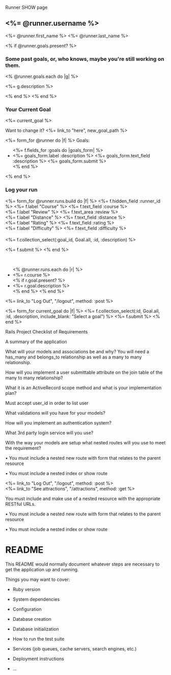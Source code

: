 Runner SHOW page

<h2><%= @runner.username %></h2>

<p><%= @runner.first_name %> <%= @runner.last_name %></p>

<% if @runner.goals.present? %>
  <h3>Some past goals, or, who knows, maybe you're still working on them.</h3>
  <% @runner.goals.each do |g| %>
    <p><%= g.description %></p>
  <% end %>
<% end %>
<h3>Your Current Goal</h3>
<%= current_goal %>
<p>Want to change it? <%= link_to "here", new_goal_path %></p>

<%= form_for @runner do |f| %>
  Goals:
  <ul>
    <%= f.fields_for :goals do |goals_form| %>
      <li>
        <%= goals_form.label :description %>
        <%= goals_form.text_field :description %>
        <%= goals_form.submit %>
      </li>
    <% end %>
  </ul>
<% end %>

<br />

<h3>Log your run</h3>

<%= form_for @runner.runs.build do |f| %>
  <%= f.hidden_field :runner_id %>
  <%= f.label "Course" %>
  <%= f.text_field :course %>
  <br />
  <%= f.label "Review" %>
  <%= f.text_area :review %>
  <br />
  <%= f.label "Distance" %>
  <%= f.text_field :distance %>
  <br />
  <%= f.label "Rating" %>
  <%= f.text_field :rating %>
  <br />
  <%= f.label "Difficulty" %>
  <%= f.text_field :difficulty %>
  <h4></h4>
  <%= f.collection_select(:goal_id, Goal.all, :id, :description) %>

  <%= f.submit %>
<% end %>

<br />

<ul>
  <% @runner.runs.each do |r| %>
    <li><%= r.course %></li>
    <% if r.goal.present? %>
      <li><%= r.goal.description %></li>
    <% end %>
  <% end %>
</ul>


<p><%= link_to "Log Out", "/logout", method: :post %></p>






<%= form_for current_goal do |f| %>
  <%= f.collection_select(:id, Goal.all, :id, :description, include_blank: "Select a goal") %>
  <%= f.submit %>
<% end %>




Rails Project Checklist of Requirements

A summary of the application

<!-- Run_Tracker will let runners keep track of their runs and running goals.  Users can document their runs,
assign them to their goals, and mark them off as completed. -->

What will your models and associations be and why? You will need a has_many and belongs_to relationship as well as a many to many relationship.

<!-- There are models for Runners, Runs, and Goals.  A Runner has many runs and a run belongs to a runner.  A runner has many goals, through runs.  A goal has many runners, through runs. -->

How will you implement a user submittable attribute on the join table of the many to many relationship?

<!-- Users will be able to submit the details of their run (distance, rating, etc.) through the New Run form. -->

What it is an ActiveRecord scope method and what is your implementation plan?

<!-- A scope method represents a database query that can be used as a method.
A couple ideas for scope methods in my app are:
Run.long_distance finds runs over a particular distance
Goal.accomplished finds all of the completed goals --> Must accept user_id in order to list user

What validations will you have for your models?

<!-- Runners will have validations for presence of name, uniqueness of username, and password.
Runs will have validations that all fields were entered with appropriate datatypes.
Goals will have validations that all fields have been entered with appropriate datatypes. -->

How will you implement an authentication system?

<!-- Password authentication will be handled with has_secure_password.  Helper methods will ensure
that protected resources are only shown to the correct users. -->

What 3rd party login service will you use?

<!-- I plan to use Github. -->

With the way your models are setup what nested routes will you use to meet the requirement?

• You must include a nested new route with form that relates to the parent resource

<!-- The "new run" form is nested within the Runners show page. Logging a run will automatically
assign the runner_id. -->

• You must include a nested index or show route

<!-- The Runners show page features an index view of all the runner's goals. -->

<%= link_to "Log Out", "/logout", method: :post %>
<br />
<%= link_to "See attractions", "/attractions", method: :get %>


You must include and make use of a nested resource with the appropriate RESTful URLs.

• You must include a nested new route with form that relates to the parent resource

• You must include a nested index or show route

# README

This README would normally document whatever steps are necessary to get the
application up and running.

Things you may want to cover:

* Ruby version

* System dependencies

* Configuration

* Database creation

* Database initialization

* How to run the test suite

* Services (job queues, cache servers, search engines, etc.)

* Deployment instructions

* ...

